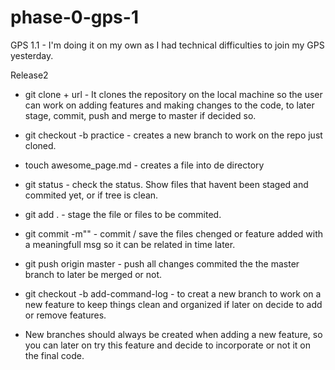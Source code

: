# phase-0-gps-1
GPS 1.1 - I'm doing it on my own as I had technical difficulties to join my GPS yesterday.

Release2

* git clone + url - It clones the repository on the local machine so the user can work on adding features and making changes to the code, to later stage, commit, push and merge to master if decided so.

* git checkout -b practice - creates a new branch to work on the repo just cloned.

* touch awesome_page.md - creates a file into de directory

* git status - check the status. Show files that havent been staged and commited yet, or if tree is clean.

* git add . - stage the file or files to be commited.

* git commit -m"" - commit / save the files chenged or feature added with a meaningfull msg so it can be related in time later.

* git push origin master - push all changes commited the the master branch to later be merged or not.

* git checkout -b add-command-log - to creat a new branch to work on a new feature to keep things clean and organized if later on decide to add or remove features.

* New branches should always be created when adding a new feature, so you can later on try this feature and decide to incorporate or not it on the final code.
